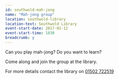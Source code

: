 ```yaml
---
id: southwold-mah-jong
name: "Mah-jong group"
location: southwold-library
location-text: Southwold Library
event-start-date: 2017-01-12
event-start-time: 1830
breadcrumb: y
---
```


Can you play mah-jong? Do you want to learn?

Come along and join the group at the library.

For more details contact the library on [01502 722519](tel:01502722519)
